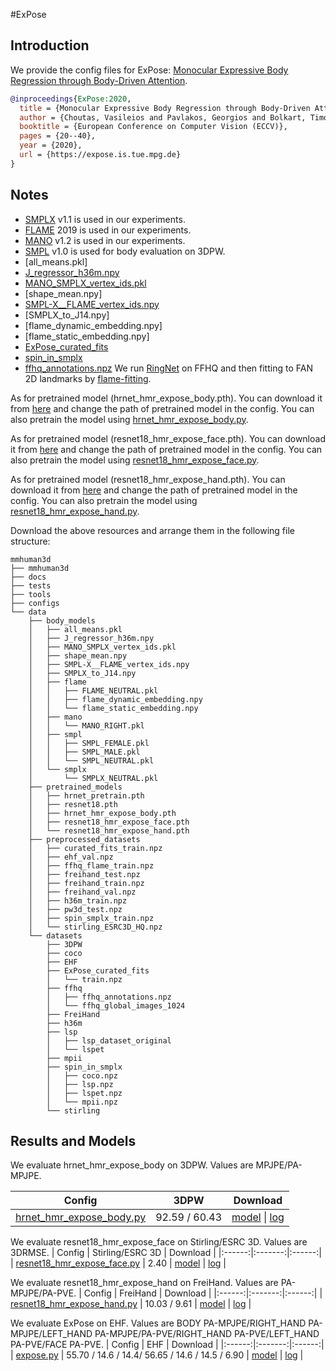 #ExPose

## Introduction
We provide the config files for ExPose: [Monocular Expressive Body Regression through Body-Driven Attention](https://arxiv.org/abs/2008.09062).


```BibTeX
@inproceedings{ExPose:2020,
  title = {Monocular Expressive Body Regression through Body-Driven Attention},
  author = {Choutas, Vasileios and Pavlakos, Georgios and Bolkart, Timo and Tzionas, Dimitrios and Black, Michael J.},
  booktitle = {European Conference on Computer Vision (ECCV)},
  pages = {20--40},
  year = {2020},
  url = {https://expose.is.tue.mpg.de}
}
```

## Notes

- [SMPLX](https://smpl-x.is.tue.mpg.de/) v1.1 is used in our experiments.
- [FLAME](https://flame.is.tue.mpg.de/) 2019 is used in our experiments.
- [MANO](https://mano.is.tue.mpg.de/) v1.2 is used in our experiments.
- [SMPL](https://smpl.is.tue.mpg.de/) v1.0 is used for body evaluation on 3DPW.
- [all_means.pkl]
- [J_regressor_h36m.npy](https://openmmlab-share.oss-cn-hangzhou.aliyuncs.com/mmhuman3d/models/J_regressor_h36m.npy?versionId=CAEQHhiBgIDE6c3V6xciIDdjYzE3MzQ4MmU4MzQyNmRiZDA5YTg2YTI5YWFkNjRi)
- [MANO_SMPLX_vertex_ids.pkl](https://smpl-x.is.tue.mpg.de/)
- [shape_mean.npy]
- [SMPL-X__FLAME_vertex_ids.npy](https://smpl-x.is.tue.mpg.de/)
- [SMPLX_to_J14.npy]
- [flame_dynamic_embedding.npy]
- [flame_static_embedding.npy]
- [ExPose_curated_fits](https://expose.is.tue.mpg.de)
- [spin_in_smplx](https://expose.is.tue.mpg.de)
- [ffhq_annotations.npz]() We run [RingNet](https://ringnet.is.tue.mpg.de/) on FFHQ and then fitting to FAN 2D landmarks by [flame-fitting](https://github.com/HavenFeng/photometric_optimization).

As for pretrained model (hrnet_hmr_expose_body.pth). You can download it from [here]() and change the path of pretrained model in the config.
You can also pretrain the model using [hrnet_hmr_expose_body.py](hrnet_hmr_expose_body.py).

As for pretrained model (resnet18_hmr_expose_face.pth). You can download it from [here]() and change the path of pretrained model in the config.
You can also pretrain the model using [resnet18_hmr_expose_face.py](resnet18_hmr_expose_face.py).

As for pretrained model (resnet18_hmr_expose_hand.pth). You can download it from [here]() and change the path of pretrained model in the config.
You can also pretrain the model using [resnet18_hmr_expose_hand.py](resnet18_hmr_expose_hand.py).

Download the above resources and arrange them in the following file structure:

```text
mmhuman3d
├── mmhuman3d
├── docs
├── tests
├── tools
├── configs
└── data
    ├── body_models
    │   ├── all_means.pkl
    │   ├── J_regressor_h36m.npy
    │   ├── MANO_SMPLX_vertex_ids.pkl
    │   ├── shape_mean.npy
    │   ├── SMPL-X__FLAME_vertex_ids.npy
    │   ├── SMPLX_to_J14.npy
    │   ├── flame
    │   │   ├── FLAME_NEUTRAL.pkl
    │   │   ├── flame_dynamic_embedding.npy
    │   │   └── flame_static_embedding.npy
    │   ├── mano
    │   │   └── MANO_RIGHT.pkl
    │   ├── smpl
    │   │   ├── SMPL_FEMALE.pkl
    │   │   ├── SMPL_MALE.pkl
    │   │   └── SMPL_NEUTRAL.pkl
    │   └── smplx
    │       └── SMPLX_NEUTRAL.pkl
    ├── pretrained_models
    │   ├── hrnet_pretrain.pth
    │   ├── resnet18.pth
    │   ├── hrnet_hmr_expose_body.pth
    │   ├── resnet18_hmr_expose_face.pth
    │   └── resnet18_hmr_expose_hand.pth
    ├── preprocessed_datasets
    │   ├── curated_fits_train.npz
    │   ├── ehf_val.npz
    │   ├── ffhq_flame_train.npz
    │   ├── freihand_test.npz
    │   ├── freihand_train.npz
    │   ├── freihand_val.npz
    │   ├── h36m_train.npz
    │   ├── pw3d_test.npz
    │   ├── spin_smplx_train.npz
    │   └── stirling_ESRC3D_HQ.npz
    └── datasets
        ├── 3DPW
        ├── coco
        ├── EHF
        ├── ExPose_curated_fits
        │   └── train.npz
        ├── ffhq
        │   ├── ffhq_annotations.npz
        │   └── ffhq_global_images_1024
        ├── FreiHand
        ├── h36m
        ├── lsp
        │   ├── lsp_dataset_original
        │   └── lspet
        ├── mpii
        ├── spin_in_smplx
        │   ├── coco.npz
        │   ├── lsp.npz
        │   ├── lspet.npz
        │   └── mpii.npz
        └── stirling
```

## Results and Models

We evaluate hrnet_hmr_expose_body on 3DPW. Values are MPJPE/PA-MPJPE.

| Config | 3DPW | Download |
|:------:|:-------:|:------:|
| [hrnet_hmr_expose_body.py](hrnet_hmr_expose_body.py) | 92.59 / 60.43 | [model]() &#124; [log]() |


We evaluate resnet18_hmr_expose_face on Stirling/ESRC 3D. Values are 3DRMSE.
| Config | Stirling/ESRC 3D | Download |
|:------:|:-------:|:------:|
| [resnet18_hmr_expose_face.py](resnet18_hmr_expose_face.py) | 2.40 | [model]() &#124; [log]() |

We evaluate resnet18_hmr_expose_hand on FreiHand. Values are PA-MPJPE/PA-PVE.
| Config | FreiHand | Download |
|:------:|:-------:|:------:|
| [resnet18_hmr_expose_hand.py](resnet18_hmr_expose_hand.py) | 10.03 / 9.61 | [model]() &#124; [log]() |

We evaluate ExPose on EHF. Values are BODY PA-MPJPE/RIGHT_HAND PA-MPJPE/LEFT_HAND PA-MPJPE/PA-PVE/RIGHT_HAND PA-PVE/LEFT_HAND PA-PVE/FACE PA-PVE.
| Config | EHF | Download |
|:------:|:-------:|:------:|
| [expose.py](expose.py) | 55.70 / 14.6 / 14.4/ 56.65 / 14.6 / 14.5 / 6.90 | [model]() &#124; [log]() |